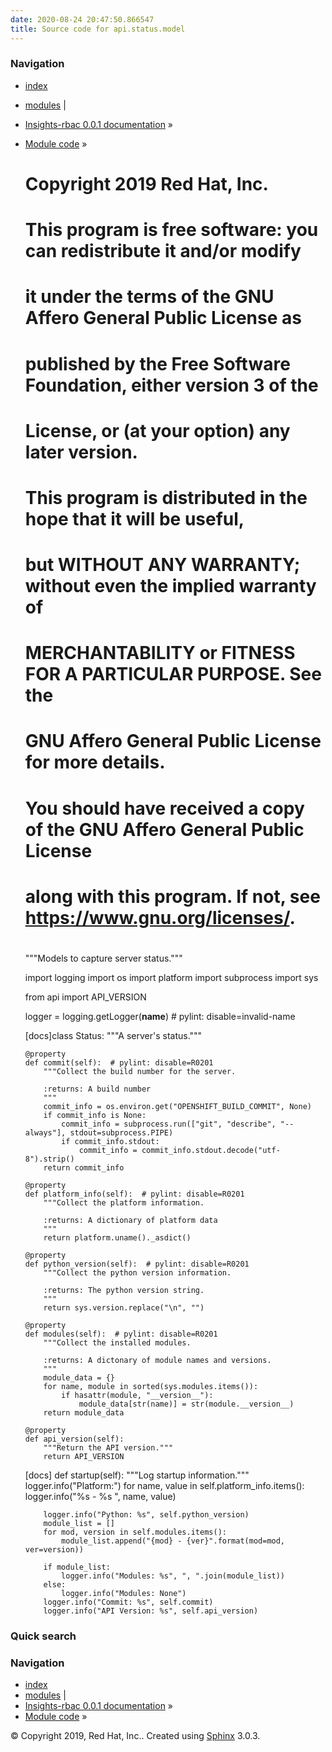 ```yaml
---
date: 2020-08-24 20:47:50.866547
title: Source code for api.status.model
---
```

### Navigation

  - [index](../../../../genindex/ "General Index")
  - [modules](../../../../py-modindex/ "Python Module Index") |
  - [Insights-rbac 0.0.1 documentation](../../../../index/) »
  - [Module code](../../../index/) »


    #
    # Copyright 2019 Red Hat, Inc.
    #
    # This program is free software: you can redistribute it and/or modify
    # it under the terms of the GNU Affero General Public License as
    # published by the Free Software Foundation, either version 3 of the
    # License, or (at your option) any later version.
    #
    # This program is distributed in the hope that it will be useful,
    # but WITHOUT ANY WARRANTY; without even the implied warranty of
    # MERCHANTABILITY or FITNESS FOR A PARTICULAR PURPOSE.  See the
    # GNU Affero General Public License for more details.
    #
    # You should have received a copy of the GNU Affero General Public License
    # along with this program.  If not, see <https://www.gnu.org/licenses/>.
    #
    
    """Models to capture server status."""
    
    import logging
    import os
    import platform
    import subprocess
    import sys
    
    from api import API_VERSION
    
    logger = logging.getLogger(__name__)  # pylint: disable=invalid-name
    
    
    [docs]class Status:
        """A server's status."""
    
        @property
        def commit(self):  # pylint: disable=R0201
            """Collect the build number for the server.
    
            :returns: A build number
            """
            commit_info = os.environ.get("OPENSHIFT_BUILD_COMMIT", None)
            if commit_info is None:
                commit_info = subprocess.run(["git", "describe", "--always"], stdout=subprocess.PIPE)
                if commit_info.stdout:
                    commit_info = commit_info.stdout.decode("utf-8").strip()
            return commit_info
    
        @property
        def platform_info(self):  # pylint: disable=R0201
            """Collect the platform information.
    
            :returns: A dictionary of platform data
            """
            return platform.uname()._asdict()
    
        @property
        def python_version(self):  # pylint: disable=R0201
            """Collect the python version information.
    
            :returns: The python version string.
            """
            return sys.version.replace("\n", "")
    
        @property
        def modules(self):  # pylint: disable=R0201
            """Collect the installed modules.
    
            :returns: A dictonary of module names and versions.
            """
            module_data = {}
            for name, module in sorted(sys.modules.items()):
                if hasattr(module, "__version__"):
                    module_data[str(name)] = str(module.__version__)
            return module_data
    
        @property
        def api_version(self):
            """Return the API version."""
            return API_VERSION
    
    [docs]    def startup(self):
            """Log startup information."""
            logger.info("Platform:")
            for name, value in self.platform_info.items():
                logger.info("%s - %s ", name, value)
    
            logger.info("Python: %s", self.python_version)
            module_list = []
            for mod, version in self.modules.items():
                module_list.append("{mod} - {ver}".format(mod=mod, ver=version))
    
            if module_list:
                logger.info("Modules: %s", ", ".join(module_list))
            else:
                logger.info("Modules: None")
            logger.info("Commit: %s", self.commit)
            logger.info("API Version: %s", self.api_version)

### Quick search

### Navigation

  - [index](../../../../genindex/ "General Index")
  - [modules](../../../../py-modindex/ "Python Module Index") |
  - [Insights-rbac 0.0.1 documentation](../../../../index/) »
  - [Module code](../../../index/) »

© Copyright 2019, Red Hat, Inc.. Created using
[Sphinx](http://sphinx-doc.org/) 3.0.3.